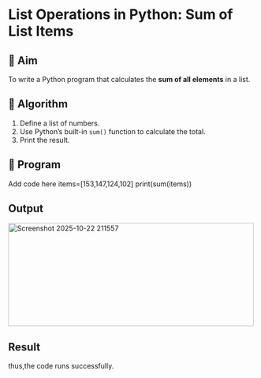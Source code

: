 # List Operations in Python: Sum of List Items

## 🎯 Aim
To write a Python program that calculates the **sum of all elements** in a list.

## 🧠 Algorithm
1. Define a list of numbers.
2. Use Python’s built-in `sum()` function to calculate the total.
3. Print the result.

## 🧾 Program

Add code here
items=[153,147,124,102]
print(sum(items))
## Output
<img width="498" height="209" alt="Screenshot 2025-10-22 211557" src="https://github.com/user-attachments/assets/93c19017-11a6-4bd9-afb2-208956cd51de" />


## Result
thus,the code runs successfully.

